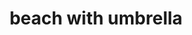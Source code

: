 ---
layout: smileys&emotion
title: beach with umbrella
emoji: beach_with_umbrella
permalink: 🏖.html
image: assets/img/3moji/beach_with_umbrella.png
---